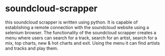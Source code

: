 # soundcloud-scrapper
this soundcloud scrapper is written using python. It is capable of establishing a remote connection with the soundcloud website using a selenium browser. The functionality of the soundcloud scrapper creates a menu where users can search for a track, search for an artist, search for a mix, top charts, new & hot charts and exit. Using the menu it can find artists and tracks and play them. 

